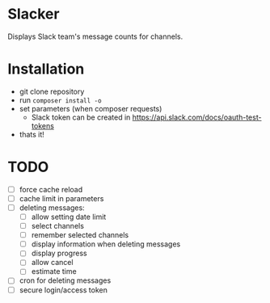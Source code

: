 Slacker
=======
Displays Slack team's message counts for channels.

Installation 
============
- git clone repository
- run `composer install -o`
- set parameters (when composer requests)
    - Slack token can be created in https://api.slack.com/docs/oauth-test-tokens
- thats it!

TODO
====
- [ ] force cache reload
- [ ] cache limit in parameters
- [ ] deleting messages:
    - [ ] allow setting date limit
    - [ ] select channels
    - [ ] remember selected channels
    - [ ] display information when deleting messages
    - [ ] display progress
    - [ ] allow cancel
    - [ ] estimate time
- [ ] cron for deleting messages
- [ ] secure login/access token
